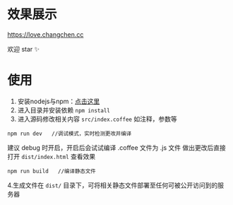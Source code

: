 # 效果展示

https://love.changchen.cc

欢迎 star ✨

# 使用

1. 安装nodejs与npm：[点击这里](http://nodejs.cn/download/)
2. 进入目录并安装依赖 ```npm install```
3. 进入源码修改相关内容 ```src/index.coffee``` 如注释，参数等

```
npm run dev   //调试模式，实时检测更改并编译
```

建议 debug 时开启，开启后会试试编译 .coffee 文件为 .js 文件
做出更改后直接打开 ```dist/index.html``` 查看效果

```
npm run build   //编译静态文件
```

4.生成文件在 ```dist/``` 目录下，可将相关静态文件部署至任何可被公开访问到的服务器



